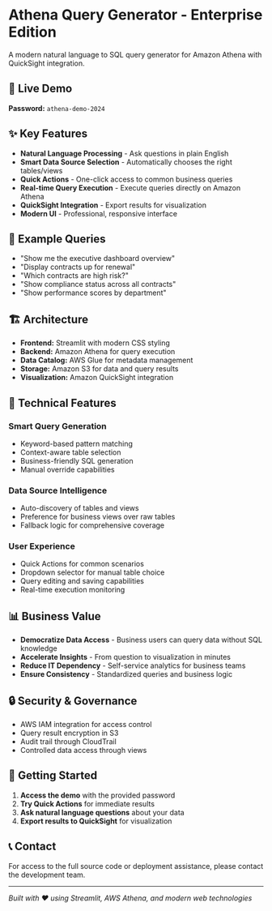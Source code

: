 # Athena Query Generator - Enterprise Edition

A modern natural language to SQL query generator for Amazon Athena with QuickSight integration.

## 🚀 **Live Demo**

**Password:** `athena-demo-2024`

## ✨ **Key Features**

- **Natural Language Processing** - Ask questions in plain English
- **Smart Data Source Selection** - Automatically chooses the right tables/views
- **Quick Actions** - One-click access to common business queries
- **Real-time Query Execution** - Execute queries directly on Amazon Athena
- **QuickSight Integration** - Export results for visualization
- **Modern UI** - Professional, responsive interface

## 🎯 **Example Queries**

- "Show me the executive dashboard overview"
- "Display contracts up for renewal"
- "Which contracts are high risk?"
- "Show compliance status across all contracts"
- "Show performance scores by department"

## 🏗️ **Architecture**

- **Frontend:** Streamlit with modern CSS styling
- **Backend:** Amazon Athena for query execution
- **Data Catalog:** AWS Glue for metadata management
- **Storage:** Amazon S3 for data and query results
- **Visualization:** Amazon QuickSight integration

## 🔧 **Technical Features**

### **Smart Query Generation**
- Keyword-based pattern matching
- Context-aware table selection
- Business-friendly SQL generation
- Manual override capabilities

### **Data Source Intelligence**
- Auto-discovery of tables and views
- Preference for business views over raw tables
- Fallback logic for comprehensive coverage

### **User Experience**
- Quick Actions for common scenarios
- Dropdown selector for manual table choice
- Query editing and saving capabilities
- Real-time execution monitoring

## 📊 **Business Value**

- **Democratize Data Access** - Business users can query data without SQL knowledge
- **Accelerate Insights** - From question to visualization in minutes
- **Reduce IT Dependency** - Self-service analytics for business teams
- **Ensure Consistency** - Standardized queries and business logic

## 🔒 **Security & Governance**

- AWS IAM integration for access control
- Query result encryption in S3
- Audit trail through CloudTrail
- Controlled data access through views

## 🚀 **Getting Started**

1. **Access the demo** with the provided password
2. **Try Quick Actions** for immediate results
3. **Ask natural language questions** about your data
4. **Export results to QuickSight** for visualization

## 📞 **Contact**

For access to the full source code or deployment assistance, please contact the development team.

---

*Built with ❤️ using Streamlit, AWS Athena, and modern web technologies*
